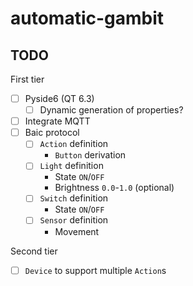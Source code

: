 # automatic-gambit

## TODO

First tier

- [ ] Pyside6 (QT 6.3)
  - [ ] Dynamic generation of properties?
- [ ] Integrate MQTT
- [ ] Baic protocol
  - [ ] `Action` definition
    - `Button` derivation
  - [ ] `Light` definition
    - State `ON`/`OFF`
    - Brightness `0.0`-`1.0` (optional)
  - [ ] `Switch` definition
    - State `ON`/`OFF`
  - [ ] `Sensor` definition
    - Movement

Second tier

- [ ] `Device` to support multiple `Action`s
